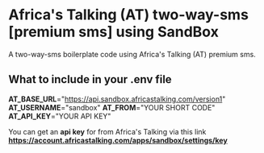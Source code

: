 # Africa's Talking (AT) two-way-sms [premium sms] using SandBox

A two-way-sms boilerplate code using Africa's Talking (AT) premium sms.

## What to include in your .env file

**AT_BASE_URL**="https://api.sandbox.africastalking.com/version1"
**AT_USERNAME**="sandbox"
**AT_FROM**="YOUR SHORT CODE"
**AT_API_KEY**="YOUR API KEY"


You can get an **api key** for from Africa's Talking via this link **https://account.africastalking.com/apps/sandbox/settings/key**
